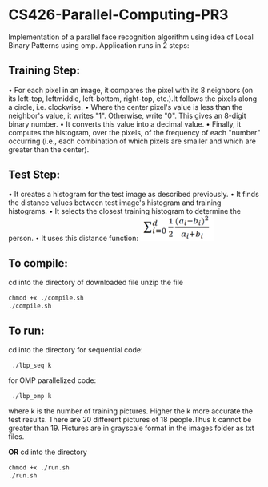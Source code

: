 # CS426-Parallel-Computing-PR3
Implementation of a parallel face recognition algorithm using idea of Local Binary Patterns using omp. Application runs in 2 steps:

## Training Step:
• For each pixel in an image, it compares the pixel with its 8 neighbors (on its left-top, leftmiddle,
left-bottom, right-top, etc.).It follows the pixels along a circle, i.e. clockwise.
• Where the center pixel's value is less than the neighbor's value, it writes "1". Otherwise, write "0".
This gives an 8-digit binary number.
• It converts this value into a decimal value.
• Finally, it computes the histogram, over the pixels, of the frequency of each "number" occurring (i.e., each
combination of which pixels are smaller and which are greater than the center).

## Test Step:
• It creates a histogram for the test image as described previously.
• It finds the distance values between test image's histogram and training histograms.
• It selects the closest training histogram to determine the person.
• It uses this distance function: 
![distance funct](/res/formula.png)

## To compile:
cd into the directory of downloaded file unzip the file
```
chmod +x ./compile.sh
./compile.sh
```

## To run:
cd into the directory
  for sequential code:
```
 ./lbp_seq k
```

for OMP parallelized code:
```
 ./lbp_omp k
```
where k is the number of training pictures. Higher the k more accurate the test results. There are 20 different pictures of 18 people.Thus k cannot be greater than 19. Pictures are in grayscale format in the images folder as txt files.

**OR**
cd into the directory
```
chmod +x ./run.sh
./run.sh
```
